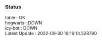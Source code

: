 ### Status


table : OK  
hogwarts : DOWN  
icy-bot : DOWN  
Latest Update : 2022-09-30 19:16:14.528790
